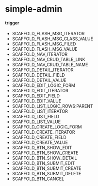 # simple-admin

#### trigger

- SCAFFOLD_FLASH_MSG_ITERATOR
- SCAFFOLD_FLASH_MSG_CLASS_VALUE
- SCAFFOLD_FLASH_MSG_FILED
- SCAFFOLD_FLASH_MSG_VALUE
- SCAFFOLD_NAV_ITERATOR
- SCAFFOLD_NAV_CRUD_TABLE_LINK
- SCAFFOLD_NAV_CRUD_TABLE_NAME
- SCAFFOLD_DETAIL_ITERATOR
- SCAFFOLD_DETAIL_FIELD
- SCAFFOLD_DETAIL_VALUE
- SCAFFOLD_EDIT_LOGIC_FORM
- SCAFFOLD_EDIT_ITERATOR
- SCAFFOLD_EDIT_FIELD
- SCAFFOLD_EDIT_VALUE
- SCAFFOLD_LIST_LOGIC_ROWS:PARENT
- SCAFFOLD_LIST_ITERATOR
- SCAFFOLD_LIST_FIELD
- SCAFFOLD_LIST_VALUE
- SCAFFOLD_CREATE_LOGIC_FORM
- SCAFFOLD_CREATE_ITERATOR
- SCAFFOLD_CREATE_FIELD
- SCAFFOLD_CREATE_VALUE
- SCAFFOLD_BTN_SHOW_EDIT
- SCAFFOLD_BTN_SHOW_CREATE
- SCAFFOLD_BTN_SHOW_DETAIL
- SCAFFOLD_BTN_SUBMIT_EDIT
- SCAFFOLD_BTN_SUBMIT_CREATE
- SCAFFOLD_BTN_SUBMIT_DELETE
- SCAFFOLD_BTN_CANCEL
